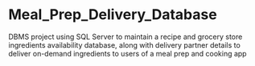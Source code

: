 # Meal_Prep_Delivery_Database
DBMS project using SQL Server to maintain a recipe and grocery store ingredients availability database, along with delivery partner details to deliver on-demand ingredients to users of a meal prep and cooking app
